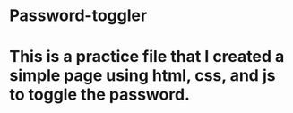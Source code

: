 # Password-toggler
# This is a practice file that I created a simple page using html, css, and js to toggle the password.
